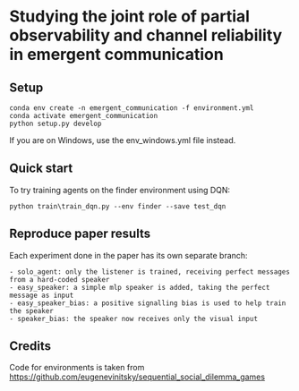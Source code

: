 # Studying the joint role of partial observability and channel reliability in emergent communication

## Setup
```
conda env create -n emergent_communication -f environment.yml
conda activate emergent_communication
python setup.py develop
```

If you are on Windows, use the env_windows.yml file instead.

## Quick start

To try training agents on the finder environment using DQN:

`python train\train_dqn.py --env finder --save test_dqn`

## Reproduce paper results

Each experiment done in the paper has its own separate branch:

    - solo_agent: only the listener is trained, receiving perfect messages from a hard-coded speaker
    - easy_speaker: a simple mlp speaker is added, taking the perfect message as input
    - easy_speaker_bias: a positive signalling bias is used to help train the speaker
    - speaker_bias: the speaker now receives only the visual input

## Credits

Code for environments is taken from https://github.com/eugenevinitsky/sequential_social_dilemma_games
